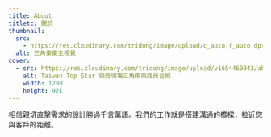 ```yaml
---
title: About
titletc: 關於
thumbnail:
  src:
    - https://res.cloudinary.com/tridong/image/upload/q_auto,f_auto,dpr_auto/v1654515985/global/%E4%B8%89%E8%A7%92%E6%9D%B1%E6%9D%B1-%E5%93%81%E7%89%8C%E5%B1%95%E7%A4%BA%E5%B0%81%E9%9D%A2.png
  alt: 三角東東主視覺
cover:
  - src: https://res.cloudinary.com/tridong/image/upload/v1654469943/about/%E4%B8%89%E8%A7%92%E6%9D%B1%E6%9D%B1-TTS%E9%A0%98%E7%8D%8E.webp
    alt: Taiwan Top Star 領獎現場三角東東成員合照
    width: 1200
    height: 921
---
```

<div class="gsap-heading">
相信親切直擊需求的設計勝過千言萬語。我們的工作就是搭建溝通的橋樑，拉近您與客戶的距離。
</div>
